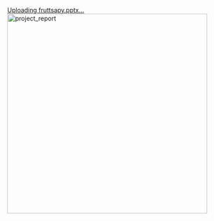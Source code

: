 [Uploading fruttsapy.pptx…]()
<img width="457" alt="project_report" src="https://github.com/user-attachments/assets/9cfc1ae4-69bd-4cb4-95c7-aea671709736">
